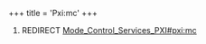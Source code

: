 +++
title = 'Pxi:mc'
+++

1.  REDIRECT
    [Mode_Control_Services_PXI#pxi:mc](Mode_Control_Services_PXI#pximc "wikilink")
